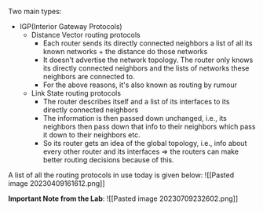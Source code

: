 Two main types:
- IGP(Interior Gateway Protocols)
	- Distance Vector routing protocols
		- Each router sends its directly connected neighbors a list of all its known networks + the distance do those networks
		- It doesn't advertise the network topology. The router only knows its directly connected neighbors and the lists of networks these neighbors are connected to.
		- For the above reasons, it's also known as routing by rumour
	- Link State routing protocols
		- The router describes itself and a list of its interfaces to its directly connected neighbors
		- The information is then passed down unchanged, i.e., its neighbors then pass down that info to their neighbors which pass it down to their neighbors etc.
		- So its router gets an idea of the global topology, i.e., info about every other router and its interfaces => the routers can make better routing decisions because of this.

A list of all the routing protocols in use today is given below:
![[Pasted image 20230409161612.png]]

**Important Note from the Lab**: 
![[Pasted image 20230709232602.png]]
